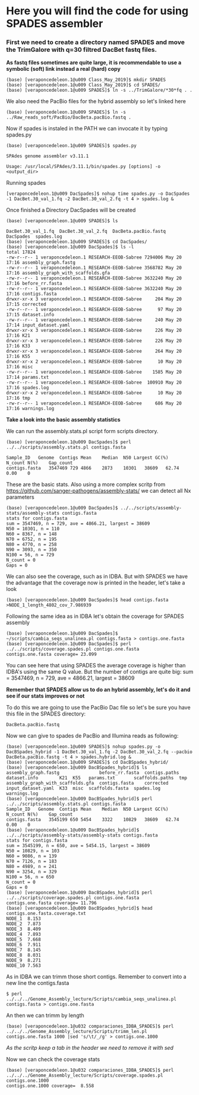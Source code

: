 # Here you will find the code for using SPADES assembler

### First we need to create a directory named SPADES and move the TrimGalore with q=30   filtred DacBet fastq files.
**As fastq files sometimes are quite large, it is recommendable to use a symbolic (soft) link instead a real (hard) copy**

```console
(base) [veraponcedeleon.1@u009 Class_May_2019]$ mkdir SPADES
(base) [veraponcedeleon.1@u009 Class_May_2019]$ cd SPADES/
(base) [veraponcedeleon.1@u009 SPADES]$ ln -s ../TrimGalore/*30*fq . .
 ```
 We also need the PacBio files for the hybrid assembly so let's linked here
```console 
(base) [veraponcedeleon.1@u009 SPADES]$ ln -s ../Raw_reads_soft/PacBio/DacBeta.pacBio.fastq .
```

Now if spades is instaled in the PATH we can invocate it by typing spades.py

```console
(base) [veraponcedeleon.1@u009 SPADES]$ spades.py 

SPAdes genome assembler v3.11.1

Usage: /usr/local/SPAdes/3.11.1/bin/spades.py [options] -o <output_dir>
```
Running spades

```console
[veraponcedeleon.1@u009 DacSpades]$ nohup time spades.py -o DacSpades -1 DacBet.30_val_1.fq -2 DacBet.30_val_2.fq -t 4 > spades.log &
```

Once finished a Directory DacSpades will be created

```console
(base) [veraponcedeleon.1@u009 SPADES]$ ls

DacBet.30_val_1.fq  DacBet.30_val_2.fq  DacBeta.pacBio.fastq  DacSpades  spades.log
(base) [veraponcedeleon.1@u009 SPADES]$ cd DacSpades/
(base) [veraponcedeleon.1@u009 DacSpades]$ ls -l
total 17824
-rw-r--r-- 1 veraponcedeleon.1 RESEARCH-EEOB-Sabree 7294006 May 20 17:16 assembly_graph.fastg
-rw-r--r-- 1 veraponcedeleon.1 RESEARCH-EEOB-Sabree 3568782 May 20 17:16 assembly_graph_with_scaffolds.gfa
-rw-r--r-- 1 veraponcedeleon.1 RESEARCH-EEOB-Sabree 3632240 May 20 17:16 before_rr.fasta
-rw-r--r-- 1 veraponcedeleon.1 RESEARCH-EEOB-Sabree 3632240 May 20 17:16 contigs.fasta
drwxr-xr-x 3 veraponcedeleon.1 RESEARCH-EEOB-Sabree     204 May 20 17:15 corrected
-rw-r--r-- 1 veraponcedeleon.1 RESEARCH-EEOB-Sabree      97 May 20 17:15 dataset.info
-rw-r--r-- 1 veraponcedeleon.1 RESEARCH-EEOB-Sabree     240 May 20 17:14 input_dataset.yaml
drwxr-xr-x 3 veraponcedeleon.1 RESEARCH-EEOB-Sabree     226 May 20 17:16 K21
drwxr-xr-x 3 veraponcedeleon.1 RESEARCH-EEOB-Sabree     226 May 20 17:16 K33
drwxr-xr-x 3 veraponcedeleon.1 RESEARCH-EEOB-Sabree     264 May 20 17:16 K55
drwxr-xr-x 2 veraponcedeleon.1 RESEARCH-EEOB-Sabree      10 May 20 17:16 misc
-rw-r--r-- 1 veraponcedeleon.1 RESEARCH-EEOB-Sabree    1585 May 20 17:14 params.txt
-rw-r--r-- 1 veraponcedeleon.1 RESEARCH-EEOB-Sabree  100910 May 20 17:16 spades.log
drwxr-xr-x 2 veraponcedeleon.1 RESEARCH-EEOB-Sabree      10 May 20 17:16 tmp
-rw-r--r-- 1 veraponcedeleon.1 RESEARCH-EEOB-Sabree     686 May 20 17:16 warnings.log
```
 **Take a look into the basic assembly statistics**

We can run the assembly.stats.pl script form scripts directory.

```console
(base) [veraponcedeleon.1@u009 DacSpades]$ perl ../../scripts/assembly.stats.pl contigs.fasta 

Sample_ID	Genome	Contigs	Mean	Median	N50	Largest	GC(%)	N_count	N(%)	Gap_count
contigs.fasta	3547469	729	4866	2873	10301	38609	62.74		0.00	0

```

These are the basic stats. Also using a more complex scritp from https://github.com/sanger-pathogens/assembly-stats/ we can detect all Nx parameters

```console
(base) [veraponcedeleon.1@u009 DacSpades]$ ../../scripts/assembly-stats/assembly-stats contigs.fasta 
stats for contigs.fasta
sum = 3547469, n = 729, ave = 4866.21, largest = 38609
N50 = 10301, n = 110
N60 = 8367, n = 148
N70 = 6752, n = 195
N80 = 4770, n = 258
N90 = 3093, n = 350
N100 = 56, n = 729
N_count = 0
Gaps = 0
```
We can also see the coverage, such as in IDBA. But with SPADES we have the advantage that the coverage now is printed in the header, let's take a look
```console
(base) [veraponcedeleon.1@u009 DacSpades]$ head contigs.fasta 
>NODE_1_length_4802_cov_7.986939
```
Following the same idea as in IDBA let's obtain the coverage for SPADES assembly

```console
(base) [veraponcedeleon.1@u009 DacSpades]$ ~/scripts/cambia_seqs_unalinea.pl contigs.fasta > contigs.one.fasta
(base) [veraponcedeleon.1@u009 DacSpades]$ perl ../../scripts/coverage.spades.pl contigs.one.fasta 
contigs.one.fasta coverage=	23.099
```

You can see here that using SPADES the average coverage is higher than IDBA's using the same Q value. But the number of contigs are quite big: sum = 3547469, n = 729, ave = 4866.21, largest = 38609

**Remember that SPADES allow us to do an hybrid assembly, let's do it and see if our stats improves or not**

To do this we are going to use the PacBio Dac file so let's be sure you have this file in the SPADES directory:

```console
DacBeta.pacBio.fastq
```

Now we can give to spades de PacBio and Illumina reads as following:

```console
(base) [veraponcedeleon.1@u009 SPADES]$ nohup spades.py -o DacBSpades_hybrid -1 DacBet.30_val_1.fq -2 DacBet.30_val_2.fq --pacbio DacBeta.pacBio.fastq -t 4 > spades.hybrid.log &
(base) [veraponcedeleon.1@u009 SPADES]$ cd DacBSpades_hybrid/
(base) [veraponcedeleon.1@u009 DacBSpades_hybrid]$ ls
assembly_graph.fastg               before_rr.fasta  contigs.paths  dataset.info        K21  K55   params.txt       scaffolds.paths  tmp
assembly_graph_with_scaffolds.gfa  contigs.fasta    corrected      input_dataset.yaml  K33  misc  scaffolds.fasta  spades.log       warnings.log
(base) [veraponcedeleon.1@u009 DacBSpades_hybrid]$ perl ../../scripts/assembly.stats.pl contigs.fasta 
Sample_ID	Genome	Contigs	Mean	Median	N50	Largest	GC(%)	N_count	N(%)	Gap_count
contigs.fasta	3545199	650	5454	3322	10829	38609	62.74		0.00	0
(base) [veraponcedeleon.1@u009 DacBSpades_hybrid]$ ../../scripts/assembly-stats/assembly-stats contigs.fasta 
stats for contigs.fasta
sum = 3545199, n = 650, ave = 5454.15, largest = 38609
N50 = 10829, n = 103
N60 = 9086, n = 139
N70 = 7126, n = 183
N80 = 4989, n = 241
N90 = 3254, n = 329
N100 = 56, n = 650
N_count = 0
Gaps = 0
(base) [veraponcedeleon.1@u009 DacBSpades_hybrid]$ perl ../../scripts/coverage.spades.pl contigs.one.fasta 
contigs.one.fasta coverage=	11.796
(base) [veraponcedeleon.1@u009 DacBSpades_hybrid]$ head contigs.one.fasta.coverage.txt 
NODE_1	8.153
NODE_2	7.873
NODE_3	8.409
NODE_4	7.893
NODE_5	7.668
NODE_6	7.911
NODE_7	8.145
NODE_8	8.031
NODE_9	8.271
NODE_10	7.563
```
As in IDBA we can trimm those short contigs. Remember to convert into a new line the contigs.fasta

```console
$ perl ../../../Genome_Assembly_lecture/Scripts/cambia_seqs_unalinea.pl contigs.fasta > contigs.one.fasta
```
An then we can trimm by length

```console
(base) [veraponcedeleon.1@u032 comparaciones_IDBA_SPADES]$ perl ../../../Genome_Assembly_lecture/Scripts/trimm_len.pl contigs.one.fasta 1000 |sed 's/\t/_/g' > contigs.one.1000
```
*As the scritp keep a tab in the header we need to remove it with sed*


Now we can check the coverage stats

```console
(base) [veraponcedeleon.1@u032 comparaciones_IDBA_SPADES]$ perl ../../../Genome_Assembly_lecture/Scripts/coverage.spades.pl contigs.one.1000
contigs.one.1000 coverage=	8.558
```
